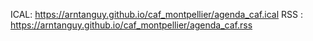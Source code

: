 ICAL: https://arntanguy.github.io/caf_montpellier/agenda_caf.ical
RSS : https://arntanguy.github.io/caf_montpellier/agenda_caf.rss
